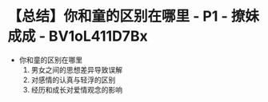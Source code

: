 # 【总结】你和童的区别在哪里 - P1 - 撩妹成成 - BV1oL411D7Bx

-   你和童的区别在哪里
    1.  男女之间的思想差异导致误解
    2.  对感情的认真与轻浮的区别
    3.  经历和成长对爱情观念的影响